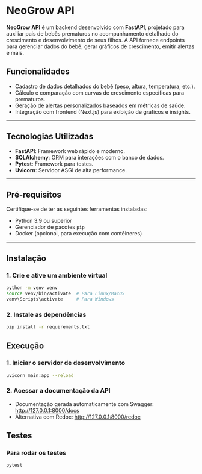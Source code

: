 # NeoGrow API

**NeoGrow API** é um backend desenvolvido com **FastAPI**, projetado para auxiliar pais de bebês prematuros no acompanhamento detalhado do crescimento e desenvolvimento de seus filhos. A API fornece endpoints para gerenciar dados do bebê, gerar gráficos de crescimento, emitir alertas e mais.

## Funcionalidades

- Cadastro de dados detalhados do bebê (peso, altura, temperatura, etc.).
- Cálculo e comparação com curvas de crescimento específicas para prematuros.
- Geração de alertas personalizados baseados em métricas de saúde.
- Integração com frontend (Next.js) para exibição de gráficos e insights.

---

## Tecnologias Utilizadas

- **FastAPI**: Framework web rápido e moderno.
- **SQLAlchemy**: ORM para interações com o banco de dados.
- **Pytest**: Framework para testes.
- **Uvicorn**: Servidor ASGI de alta performance.

---

## Pré-requisitos

Certifique-se de ter as seguintes ferramentas instaladas:

- Python 3.9 ou superior
- Gerenciador de pacotes `pip`
- Docker (opcional, para execução com contêineres)

---

## Instalação

### 1. Crie e ative um ambiente virtual

```bash
python -m venv venv
source venv/bin/activate  # Para Linux/MacOS
venv\Scripts\activate     # Para Windows
```

### 2. Instale as dependências

```bash
pip install -r requirements.txt
```

## Execução

### 1. Iniciar o servidor de desenvolvimento

```bash
uvicorn main:app --reload

```

### 2. Acessar a documentação da API

- Documentação gerada automaticamente com Swagger: http://127.0.0.1:8000/docs
- Alternativa com Redoc: http://127.0.0.1:8000/redoc

## Testes

### Para rodar os testes

```bash
pytest
```

